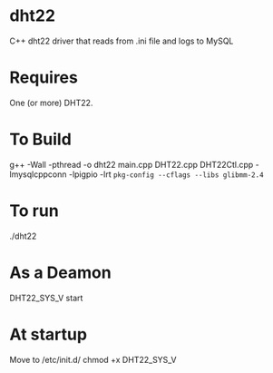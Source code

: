 # dht22
C++ dht22 driver that reads from .ini file and logs to MySQL

# Requires
One (or more) DHT22.

# To Build
g++ -Wall -pthread -o dht22 main.cpp DHT22.cpp DHT22Ctl.cpp -lmysqlcppconn -lpigpio -lrt `pkg-config --cflags --libs glibmm-2.4`

# To run
./dht22

# As a Deamon
DHT22_SYS_V start

# At startup
Move to /etc/init.d/
chmod +x DHT22_SYS_V
